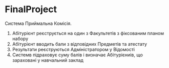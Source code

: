 # FinalProject

Система Приймальна Комісія.
1. Абітурієнт реєструється на один з Факультетів з фіксованим планом набору
2. Абітурієнт вводить бали з відповідних Предметів та атестату
3. Результати реєструються Адміністратором у Відомості
4. Системв підраховує суму балів і визначає Абітурієниів, що зараховані у навчальний заклад

